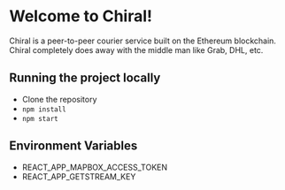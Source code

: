 # Welcome to Chiral!

Chiral is a peer-to-peer courier service built on the Ethereum blockchain. Chiral completely does away with the middle man like Grab, DHL, etc.

## Running the project locally

-   Clone the repository
-   `npm install`
-   `npm start`

## Environment Variables

-   REACT_APP_MAPBOX_ACCESS_TOKEN
-   REACT_APP_GETSTREAM_KEY

